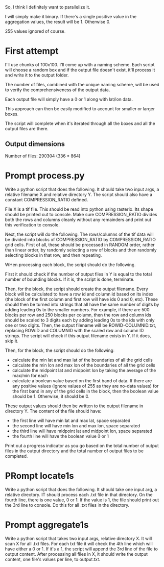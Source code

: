 So, I think I definitely want to parallelize it.

I will simply make it binary. If there's a single positive value in the aggregation values, the result will be 1. Otherwise 0.

255 values ignored of course.

# First attempt

I'll use chunks of 100x100. I'll come up with a naming scheme. Each script will choose a random box and if the output file doesn't exist, it'll process it and write it to the output folder.

The number of files, combined with the unique naming scheme, will be used to verify the comprehensiveness of the output data.

Each output file will simply have a 0 or 1 along with lat/lon data.

This approach can then be easily modified to account for smaller or larger boxes.

The script will complete when it's iterated through all the boxes and all the output files are there.

## Output dimensions

Number of files: 290304 (336 * 864)

# Prompt process.py

Write a python script that does the following. It should take two input args, a relative filename X and relative directory Y. The script should also have a constant COMPRESSION_RATIO defined.

File X is a tif file. This should be read into python using rasterio. Its shape should be printed out to console. Make sure COMPRESSION_RATIO divides both the rows and columns cleanly without any remainders and print out this verification to console.

Next, the script will do the following. The rows/columns of the tif data will be divided into blocks of COMPRESSION_RATIO by COMPRESSION_RATIO grid cells. First of all, these should be processed in RANDOM order, rather than linear order, by randomly selecting a row of blocks and then randomly selecting blocks in that row, and then repeating.

WHen processing each block, the script should do the following.

First it should check if the number of output files in Y is equal to the total number of bounding blocks. If it is, the script is done, terminate.

Then, for the block, the script should create the output filename. Every block will be calculated to have a row id and column id based on its index (the block of the first column and first row will have ids 0 and 0, etc). These should then be turned into strings that all have the same number of digits by adding leading 0s to the smaller numbers. For example, if there are 500 blocks per row and 250 blocks per column, then the row and column ids should be scaled to 3 digits each by adding leading 0s to the ids with only one or two digits. Then, the output filename will be ROWID-COLUMNID.txt, replacing ROWID and COLUMNID with the scaled row and column ID strings. The script will check if this output filename exists in Y. If it does, skip it.

Then, for the block, the script should do the following:
- calculate the min lat and max lat of the boundaries of all the grid cells
- calculate the min lon and max lon of the boundaries of all the grid cells
- calculate the midpoint lat and midpoint lon by taking the average of the max/min for each
- calculate a boolean value based on the first band of data. If there are any positive values (ignore values of 255 as they are no-data values) for the first band in any of the grid cells in the block, then the boolean value should be 1. Otherwise, it should be 0.

These output values should then be written to the output filename in directory Y.  The content of the file should have:
- the first line will have min lat and max lat, space separated
- the second line will have min lon and max lon, space separated
- the third line will have midpoint lat and midpoint lon, space separated
- the fourth line will have the boolean value 0 or 1

Print out a progress indicator as you go based on the total number of output files in the output directory and the total number of output files to be completed.

# PRompt locate1s

Write a python script that does the following. It should take one input arg, a relative directory. IT should process each .txt file in that directory. On the fourth line, there is one value, 0 or 1. If the value is 1, the file should print out the 3rd line to console. Do this for all .txt files in the directory.

# Prompt aggregate1s

Write a python script that takes two input args, relative directory X. It will scan X for all .txt files. For each txt file it will check the 4th line which will have either a 0 or 1. If it's a 1, the script will append the 3rd line of the file to output content. After processing all files in X, it should write the output content, one file's values per line, to output.txt.
